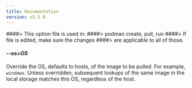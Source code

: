 ```yaml
---
title: Documentation
version: v5.5.0
---
```


####> This option file is used in:
####>   podman create, pull, run
####> If file is edited, make sure the changes
####> are applicable to all of those.
#### **--os**=*OS*

Override the OS, defaults to hosts, of the image to be pulled. For example, `windows`.
Unless overridden, subsequent lookups of the same image in the local storage matches this OS, regardless of the host.

